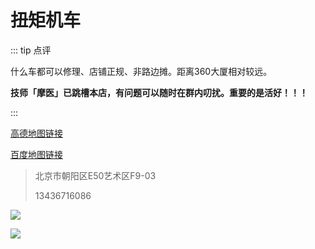 # 扭矩机车

::: tip 点评

什么车都可以修理、店铺正规、非路边摊。距离360大厦相对较远。

**技师「摩医」已跳槽本店，有问题可以随时在群内叨扰。重要的是活好！！！**

:::

[高德地图链接](https://surl.amap.com/32U0pyOdl4)

[百度地图链接](https://j.map.baidu.com/86/TCL)

> 北京市朝阳区E50艺术区F9-03
>
> 13436716086

![](https://p.pstatp.com/origin/ffdc00027d71c33465e5)

[![](https://p.pstatp.com/origin/13846000004e63a59edff)](https://p.pstatp.com/origin/13846000004e63a59edff)